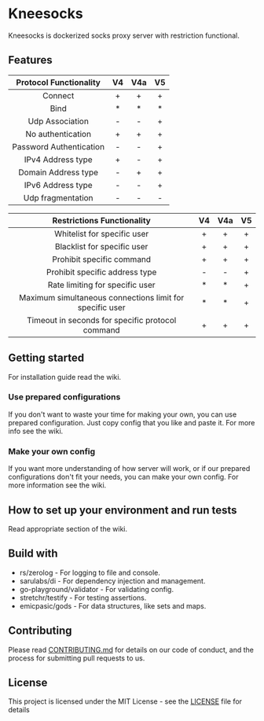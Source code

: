 # Kneesocks

Kneesocks is dockerized socks proxy server with restriction functional.

## Features

| Protocol Functionality  | V4  | V4a | V5  |
|:-----------------------:|:---:|:---:|:---:|
|         Connect         |  +  |  +  |  +  |
|          Bind           |  *  |  *  |  *  |
|     Udp Association     |  -  |  -  |  +  |
|    No authentication    |  +  |  +  |  +  |
| Password Authentication |  -  |  -  |  +  |
|    IPv4 Address type    |  +  |  -  |  +  |
|   Domain Address type   |  -  |  +  |  +  |
|    IPv6 Address type    |  -  |  -  |  +  |
|    Udp fragmentation    |  -  |  -  |  -  |

|                Restrictions Functionality                | V4  | V4a | V5  |
|:--------------------------------------------------------:|:---:|:---:|:---:|
|               Whitelist for specific user                |  +  |  +  |  +  |
|               Blacklist for specific user                |  +  |  +  |  +  |
|                Prohibit specific command                 |  +  |  +  |  +  |
|              Prohibit specific address type              |  -  |  -  |  +  |
|             Rate limiting for specific user              |  *  |  *  |  +  |
| Maximum simultaneous connections limit for specific user |  *  |  *  |  +  |
|     Timeout in seconds for specific protocol command     |  +  |  +  |  +  |

## Getting started

For installation guide read the wiki.

### Use prepared configurations

If you don't want to waste your time for making your own, you can use prepared configuration. Just copy config that you
like and paste it. For more info see the wiki.

### Make your own config

If you want more understanding of how server will work, or if our prepared configurations don't fit your needs, you can
make your own config. For more information see the wiki.

## How to set up your environment and run tests

Read appropriate section of the wiki.

## Build with

- rs/zerolog - For logging to file and console.
- sarulabs/di - For dependency injection and management.
- go-playground/validator - For validating config.
- stretchr/testify - For testing assertions.
- emicpasic/gods - For data structures, like sets and maps.

## Contributing

Please read [CONTRIBUTING.md](CONTRIBUTING.md) for details on our code of conduct, and the process for submitting pull
requests to us.

## License

This project is licensed under the MIT License - see the [LICENSE](LICENSE.md) file for details